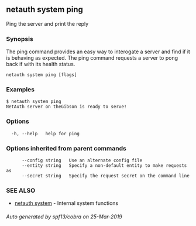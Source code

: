 ## netauth system ping

Ping the server and print the reply

### Synopsis


The ping command provides an easy way to interogate a server and find
if it is behaving as expected.  The ping command requests a server to
pong back if with its health status.


```
netauth system ping [flags]
```

### Examples

```
$ netauth system ping
NetAuth server on theGibson is ready to serve!
```

### Options

```
  -h, --help   help for ping
```

### Options inherited from parent commands

```
      --config string   Use an alternate config file
      --entity string   Specify a non-default entity to make requests as
      --secret string   Specify the request secret on the command line
```

### SEE ALSO

* [netauth system](netauth_system.md)	 - Internal system functions

###### Auto generated by spf13/cobra on 25-Mar-2019
